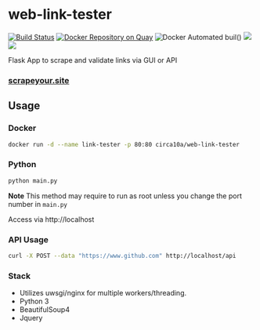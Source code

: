# web-link-tester
[![Build Status](https://travis-ci.org/circa10a/web-link-tester.svg?branch=master)](https://travis-ci.org/circa10a/web-link-tester)
[![Docker Repository on Quay](https://quay.io/repository/circa10a/web-link-tester/status "Docker Repository on Quay")](https://quay.io/repository/circa10a/web-link-tester)
![Docker Automated buil](https://img.shields.io/docker/automated/jrottenberg/ffmpeg.svg)()
[![](https://images.microbadger.com/badges/image/circa10a/web-link-tester.svg)](https://microbadger.com/images/circa10a/web-link-tester "Get your own image badge on microbadger.com")
[![](https://images.microbadger.com/badges/version/circa10a/web-link-tester.svg)](https://microbadger.com/images/circa10a/web-link-tester "Get your own version badge on microbadger.com")

Flask App to scrape and validate links via GUI or API

### [scrapeyour.site](http://scrapeyour.site)

## Usage

### Docker

```bash
docker run -d --name link-tester -p 80:80 circa10a/web-link-tester
```
### Python

```bash
python main.py 
```
**Note** This method may require to run as root unless you change the port number in `main.py`

Access via http://localhost

### API Usage

```bash
curl -X POST --data "https://www.github.com" http://localhost/api
```
### Stack
- Utilizes uwsgi/nginx for multiple workers/threading.
- Python 3
- BeautifulSoup4
- Jquery

